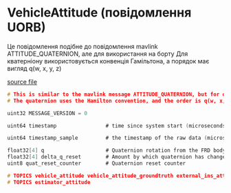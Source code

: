 # VehicleAttitude (повідомлення UORB)

Це повідомлення подібне до повідомлення mavlink ATTITUDE_QUATERNION, але для використання на борту
Для кватерніону використовується конвенція Гамільтона, а порядок має вигляд q(w, x, y, z)

[source file](https://github.com/PX4/PX4-Autopilot/blob/main/msg/versioned/VehicleAttitude.msg)

```c
# This is similar to the mavlink message ATTITUDE_QUATERNION, but for onboard use
# The quaternion uses the Hamilton convention, and the order is q(w, x, y, z)

uint32 MESSAGE_VERSION = 0

uint64 timestamp                # time since system start (microseconds)

uint64 timestamp_sample         # the timestamp of the raw data (microseconds)

float32[4] q                    # Quaternion rotation from the FRD body frame to the NED earth frame
float32[4] delta_q_reset        # Amount by which quaternion has changed during last reset
uint8 quat_reset_counter        # Quaternion reset counter

# TOPICS vehicle_attitude vehicle_attitude_groundtruth external_ins_attitude
# TOPICS estimator_attitude

```
